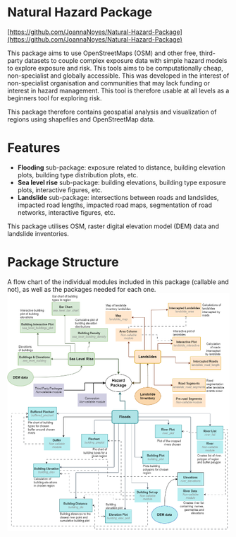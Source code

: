# Natural Hazard Package
[https://github.com/JoannaNoyes/Natural-Hazard-Package](https://github.com/JoannaNoyes/Natural-Hazard-Package)

This package aims to use OpenStreetMaps (OSM) and other free, third-party datasets to couple complex exposure data with simple hazard models to explore exposure and risk. This tools aims to be computationally cheap, non-specialist and globally accessible. This was developed in the interest of non-specialist organisation and communities that may lack funding or interest in hazard management. This tool is therefore usable at all levels as a beginners tool for exploring risk. 


This package therefore contains geospatial analysis and visualization of regions using shapefiles and OpenStreetMap data.

# Features
- **Flooding** sub-package: exposure related to distance, building elevation plots, building type distribution plots, etc.
- **Sea level rise** sub-package: building elevations, building type exposure plots, interactive figures, etc.
- **Landslide** sub-package: intersections between roads and landslides, impacted road lengths, impacted road maps, segmentation of road networks, interactive figures, etc.

This package utilises OSM, raster digital elevation model (DEM) data and landslide inventories.

# Package Structure
A flow chart of the individual modules included in this package (callable and not), as well as the packages needed for each one.
![Flow chart of the package structure](Flow_chart_final.drawio.png) 

